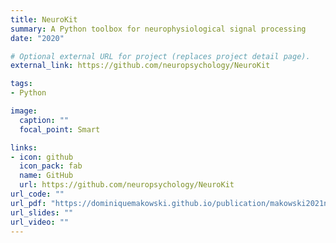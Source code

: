 ```yaml
---
title: NeuroKit
summary: A Python toolbox for neurophysiological signal processing
date: "2020"

# Optional external URL for project (replaces project detail page).
external_link: https://github.com/neuropsychology/NeuroKit

tags:
- Python

image:
  caption: ""
  focal_point: Smart

links:
- icon: github
  icon_pack: fab
  name: GitHub
  url: https://github.com/neuropsychology/NeuroKit
url_code: ""
url_pdf: "https://dominiquemakowski.github.io/publication/makowski2021neurokit/makowski2021neurokit.pdf"
url_slides: ""
url_video: ""
---
```

